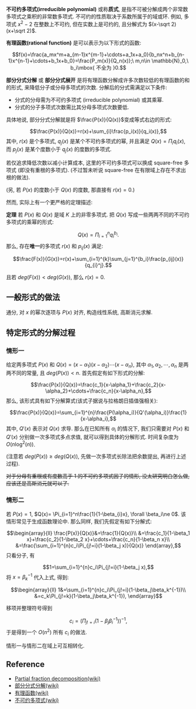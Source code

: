 **不可约多项式(irreducible polynomial)** 或称**质式**, 是指不可被分解成两个非常数多项式之乘积的非常数多项式. 不可约的性质取决于系数所属于的域或环. 例如, 多项式 $x^2-2$ 在整数上不可约, 但在实数上是可约的, 且分解式为 $(x-\sqrt 2)(x+\sqrt 2)$.



**有理函数(rational function)** 是可以表示为以下形式的函数:

$$f(x)=\frac{a_mx^m+a_{m-1}x^{m-1}+\cdots+a_1x+a_0}{b_nx^n+b_{n-1}x^{n-1}+\cdots+b_1x+b_0}=\frac{P_m(x)}{Q_n(x)};\ m,n\in \mathbb{N}_0,\ b_i\mbox{ 不全为 }0.$$



**部分分式分解** 或 **部分分式展开** 是将有理函数分解成许多次数较低的有理函数的和的形式, 来降低分子或分母多项式的次数. 分解后的分式需满足以下条件:

- 分式的分母需为不可约多项式 (irreducible polynomial) 或其乘幂.
- 分式的分子多项式次数需比其分母多项式次数要低.

具体地说, 部分分式分解就是将 $\frac{P(x)}{Q(x)}$变成等式右边的形式:

$$\frac{P(x)}{Q(x)}=r(x)+\sum_{i}\frac{p_i(x)}{q_i(x)},$$
其中, $r(x)$ 是个多项式, $q_j(x)$ 是某个不可约多项式的幂, 并且满足 $Q(x)=\Pi_i q_i(x)$, 而 $p_j(x)$ 是某个度数小于 $q_j(x)$ 的度数的多项式. 

若仅追求降低次数以减小计算成本, 这里的不可约多项式可以换成 square-free 多项式 (即没有重根的多项式). (不过暂未听说 square-free 在有限域上存在不求出根的做法).

(另, 若 $P(x)$ 的度数小于 $Q(x)$ 的度数, 那直接有 $r(x)=0$.)


然而, 实际上有一个更严格的定理描述:

**定理** 若 $P(x)$ 和 $Q(x)$ 是域 $K$ 上的非零多项式. 把 $Q(x)$ 写成一些两两不同的不可约多项式的乘幂的形式:

$$Q(x)=\Pi_{i=1}^{n}q_i^{b_i}.$$
那么, 存在**唯一**的多项式 $r(x)$ 和 $p_{ij}(x)$ 满足:

$$\frac{F(x)}{G(x)}=r(x)+\sum_{i=1}^{k}\sum_{j=1}^{b_i}\frac{p_{ij}(x)}{q_{i}^j}.$$

且若 $deg(F(x))\lt deg(G(x))$, 那么 $r(x)=0$.

## 一般形式的做法
通分, 对 $x$ 的幂次逐项与 $P(x)$ 对齐, 构造线性系统, 高斯消元求解.


## 特定形式的分解过程

### 情形一

给定两多项式 $P(x)$ 和 $Q(x)=(x-\alpha_1)(x-\alpha_2)\cdots(x-\alpha_n)$, 其中 $\alpha_1,\alpha_2,\cdots,\alpha_n$ 是两两不同的常量, 且 $deg(P(x))\lt n$. 首先假定有如下形式的分解:

$$\frac{P(x)}{Q(x)}=\frac{c_1}{x-\alpha_1}+\frac{c_2}{x-\alpha_2}+\cdots+\frac{c_n}{x-\alpha_n},$$
那么, 该形式具有如下分解算式(该式子据说与拉格朗日插值强相关):

$$\frac{P(x)}{Q(x)}=\sum_{i=1}^{n}\frac{P(\alpha_i)}{Q'(\alpha_i)}\frac{1}{x-\alpha_i},$$
其中, $Q'(x)$ 表示对 $Q(x)$ 求导. 那么在已知所有 $\alpha_i$ 的情况下, 我们只需要对 $P(x)$ 和 $Q'(x)$ 分别做一次多项式多点求值, 就可以得到具体的分解形式. 时间复杂度为 $O(n\log^2(n))$.

(注意若 $deg(P(x))\ge deg(Q(x))$, 先做一次多项式长除法把余数提出, 再进行上述过程).

~~对于分母有重根或有度数高于 $1$ 的不可约多项式因子的情形, 没太研究明白怎么做, 应该还是高斯消元就可以了.~~

### 情形二

若 $P(x)=1$, $Q(x)= \Pi_{i=1}^n\frac{1}{1-\beta_{i}x}, \forall \beta_i\ne 0$. 该情形常见于生成函数理论中. 那么同样, 我们先假定有如下分解式:

$$\begin{array}{ll}
\frac{P(x)}{Q(x)}&=\frac{1}{Q(x)}\\
&=\frac{c_1}{1-\beta_1 x}+\frac{c_2}{1-\beta_2 x}+\cdots+\frac{c_n}{1-\beta_n x}\\
&=\frac{\sum_{i=1}^{n}c_i\Pi_{j!=i}(1-\beta_j x)}{Q(x)}
\end{array},$$
只看分子, 有

$$1=\sum_{i=1}^{n}c_i\Pi_{j!=i}(1-\beta_j x),$$
将 $x=\beta_k^{-1}$ 代入上式, 得到:

$$\begin{array}{ll}
1&=\sum_{i=1}^{n}c_i\Pi_{j!=i}(1-\beta_j\beta_k^{-1})\\
&=c_k\Pi_{j!=k}(1-\beta_j\beta_k^{-1}),
\end{array}$$

移项并整理符号得到

$$c_i=(\Pi_{j!=i}({1-\beta_j\beta_i^{-1}}))^{-1},$$
于是得到一个 $O(n^2)$ 所有 $c_i$ 的做法.

情形一与情形二在域上可互相转化.


## Reference

- [Partial fraction decomposition(wiki)](https://en.wikipedia.org/wiki/Partial_fraction_decomposition)
- [部分分式分解(wiki)](https://zh.wikipedia.org/wiki/部分分式分解)
- [有理函数(wiki)](https://zh.wikipedia.org/wiki/有理函數)
- [不可约多项式(wiki)](https://zh.wikipedia.org/wiki/不可约多项式)

